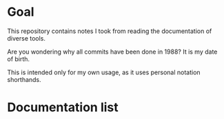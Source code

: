 # Goal #

This repository contains notes I took from reading the documentation of diverse tools.

Are you wondering why all commits have been done in 1988? It is my date of birth.

This is intended only for my own usage, as it uses personal notation shorthands.

# Documentation list #
